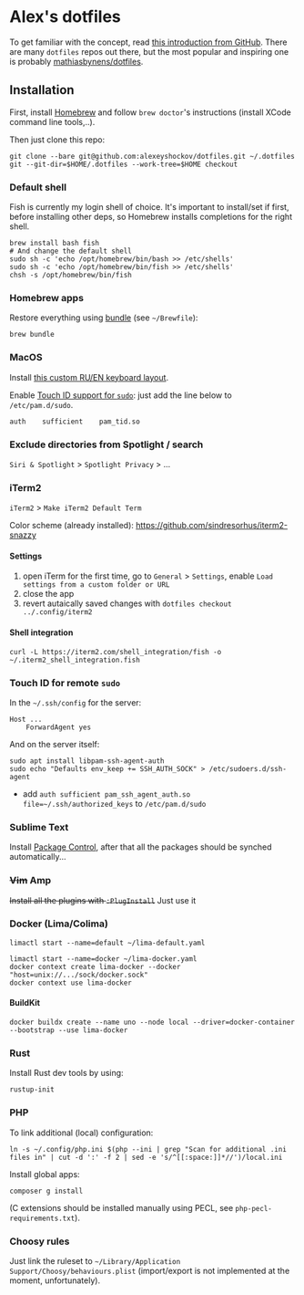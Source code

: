 # Alex's dotfiles

To get familiar with the concept, read [this introduction from GitHub](https://dotfiles.github.io). There are many `dotfiles` repos out there, but the most popular and inspiring one is probably [mathiasbynens/dotfiles](https://github.com/mathiasbynens/dotfiles).

## Installation

First, install [Homebrew](http://brew.sh/) and follow `brew doctor`'s instructions (install XCode command line tools,..).

Then just clone this repo:

```shell
git clone --bare git@github.com:alexeyshockov/dotfiles.git ~/.dotfiles
git --git-dir=$HOME/.dotfiles --work-tree=$HOME checkout
```

### Default shell

Fish is currently my login shell of choice. It's important to install/set if first, before installing other deps, so Homebrew installs completions for the right shell.

```shell
brew install bash fish
# And change the default shell
sudo sh -c 'echo /opt/homebrew/bin/bash >> /etc/shells'
sudo sh -c 'echo /opt/homebrew/bin/fish >> /etc/shells'
chsh -s /opt/homebrew/bin/fish
```

### Homebrew apps

Restore everything using [bundle](https://github.com/Homebrew/homebrew-bundle) (see `~/Brewfile`):

```shell
brew bundle
```

### MacOS

Install [this custom RU/EN keyboard layout](https://github.com/tonsky/Universal-Layout).

Enable [Touch ID support for `sudo`](https://apple.stackexchange.com/a/306324/132816): just add the line below to `/etc/pam.d/sudo`.

```
auth    sufficient    pam_tid.so
```

### Exclude directories from Spotlight / search

`Siri & Spotlight` > `Spotlight Privacy` > ...

### iTerm2

`iTerm2` > `Make iTerm2 Default Term`

Color scheme (already installed): https://github.com/sindresorhus/iterm2-snazzy

#### Settings
1. open iTerm for the first time, go to `General` > `Settings`, enable `Load settings from a custom folder or URL`
2. close the app
3. revert autaically saved changes with `dotfiles checkout ../.config/iterm2`


#### Shell integration
```shell
curl -L https://iterm2.com/shell_integration/fish -o ~/.iterm2_shell_integration.fish
```

### Touch ID for remote `sudo`

In the `~/.ssh/config` for the server:

```
Host ...
    ForwardAgent yes
```

And on the server itself:

```shell
sudo apt install libpam-ssh-agent-auth
sudo echo "Defaults env_keep += SSH_AUTH_SOCK" > /etc/sudoers.d/ssh-agent
```

+ add `auth sufficient pam_ssh_agent_auth.so file=~/.ssh/authorized_keys` to `/etc/pam.d/sudo`

### Sublime Text

Install [Package Control](https://packagecontrol.io), after that all the packages should be synched automatically...

### ~~Vim~~ Amp

~~Install all the plugins with `:PlugInstall`~~ Just use it

### Docker (Lima/Colima)

```shell
limactl start --name=default ~/lima-default.yaml
```

```shell
limactl start --name=docker ~/lima-docker.yaml
docker context create lima-docker --docker "host=unix://.../sock/docker.sock"
docker context use lima-docker
```

#### BuildKit

```shell
docker buildx create --name uno --node local --driver=docker-container --bootstrap --use lima-docker
```

### Rust

Install Rust dev tools by using:

```shell
rustup-init
```

### PHP

To link additional (local) configuration:

```shell
ln -s ~/.config/php.ini $(php --ini | grep "Scan for additional .ini files in" | cut -d ':' -f 2 | sed -e 's/^[[:space:]]*//')/local.ini
```

Install global apps:

```shell
composer g install
```

(C extensions should be installed manually using PECL, see `php-pecl-requirements.txt`).

### Choosy rules

Just link the ruleset to `~/Library/Application Support/Choosy/behaviours.plist` (import/export is not implemented at the moment, unfortunately).

